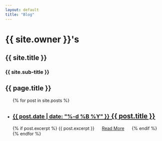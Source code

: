 ```yaml
---
layout: default
title: "Blog"
---
```

# {{ site.owner }}'s
## {{ site.title }}
### {{ site.sub-title }}
## {{ page.title }}
<ul id="blog-post-list">
  {% for post in site.posts %}
    <li>
      <div class="blog-post-excerpt">
      <h2><a href="{{ post.url | absolute_url }}"><small>{{ post.date | date: "%-d %B %Y" }}</small> {{ post.title }}</a></h2>
      {% if post.excerpt %}
        {{ post.excerpt }}
        <a class="read-more" href="{{post.url | absolute_url }}"><span style="margin: 0 20px; padding: 0;">Read More</span></a>
      {% endif %}
      </div>
    </li>
  {% endfor %}
</ul>
